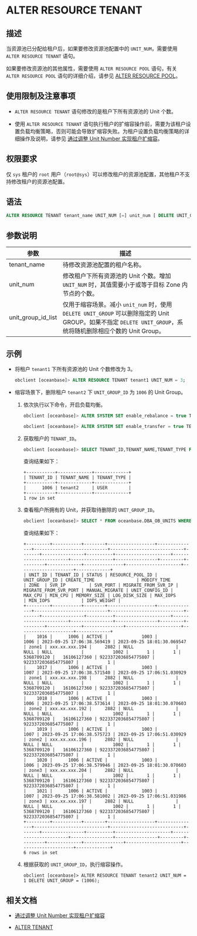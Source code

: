 # ALTER RESOURCE TENANT

## 描述

当资源池已分配给租户后，如果要修改资源池配置中的 `UNIT_NUM`，需要使用 `ALTER RESOURCE TENANT` 语句。

如果要修改资源池的其他属性，需要使用 `ALTER RESOURCE POOL` 语句，有关 `ALTER RESOURCE POOL` 语句的详细介绍，请参见 [ALTER RESOURCE POOL](300.alter-resource-pool.md)。

## 使用限制及注意事项

* `ALTER RESOURCE TENANT` 语句修改的是租户下所有资源池的 Unit 个数。

* 使用 `ALTER RESOURCE TENANT` 语句执行租户的扩缩容操作前，需要为该租户设置负载均衡策略，否则可能会导致扩缩容失败。为租户设置负载均衡策略的详细操作及说明，请参见 [通过调整 Unit Number 实现租户扩缩容](../../../../600.manage/200.tenant-management/600.common-tenant-operations/800.tenant-scale-in-and-out/300.adjust-unit-number.md)。

## 权限要求

仅 `sys` 租户的 `root` 用户（`root@sys`）可以修改租户的资源池配置，其他租户不支持修改租户的资源池配置。

## 语法

```sql
ALTER RESOURCE TENANT tenant_name UNIT_NUM [=] unit_num [ DELETE UNIT_GROUP = ( unit_group_id_list ) ]; 
```

## 参数说明

|  **参数**         |   **描述**                                                                                      |
|-------------------|-------------------------------------------------------------------------------------------------|
| tenant_name       | 待修改资源池配置的租户名称。                                                                       |
| unit_num          | 修改租户下所有资源池的 Unit 个数。增加 `UNIT_NUM` 时，其值需要小于或等于目标 Zone 内节点的个数。                              |
| unit_group_id_list | 仅用于缩容场景。减小 `unit_num` 时，使用 `DELETE UNIT_GROUP` 可以删除指定的 Unit GROUP。如果不指定 `DELETE UNIT_GROUP`，系统将随机删除相应个数的 Unit Group。 |

## 示例

* 将租户 `tenant1` 下所有资源池的 Unit 个数修改为 3。

  ```sql
  obclient [oceanbase]> ALTER RESOURCE TENANT tenant1 UNIT_NUM = 3;
  ```

* 缩容场景下，删除租户 `tenant2` 下 `UNIT_GROUP_ID` 为 `1006` 的 Unit Group。

  1. 依次执行以下命令，开启负载均衡。

     ```sql
     obclient [oceanbase]> ALTER SYSTEM SET enable_rebalance = true TENANT = 'tenant2';
     ```

     ```sql
     obclient [oceanbase]> ALTER SYSTEM SET enable_transfer = true TENANT = 'tenant2';
     ```

  2. 获取租户的 `TENANT_ID`。

     ```sql
     obclient [oceanbase]> SELECT TENANT_ID,TENANT_NAME,TENANT_TYPE FROM oceanbase.DBA_OB_TENANTS WHERE TENANT_NAME = 'tenant2';
     ```

     查询结果如下：

     ```shell
     +-----------+-------------+-------------+
     | TENANT_ID | TENANT_NAME | TENANT_TYPE |
     +-----------+-------------+-------------+
     |      1006 | tenant2     | USER        |
     +-----------+-------------+-------------+
     1 row in set
     ```
  
  3. 查看租户所拥有的 Unit，并获取待删除的 `UNIT_GROUP_ID`。

     ```sql
     obclient [oceanbase]> SELECT * FROM oceanbase.DBA_OB_UNITS WHERE TENANT_ID = 1006;
     ```

     查询结果如下：

     ```shell
     +---------+-----------+--------+------------------+---------------+----------------------------+----------------------------+-------+----------------+----------+---------------------+-----------------------+----------------+----------------+---------+---------+-------------+---------------+---------------------+---------------------+-------------+
     | UNIT_ID | TENANT_ID | STATUS | RESOURCE_POOL_ID | UNIT_GROUP_ID | CREATE_TIME                | MODIFY_TIME                | ZONE  | SVR_IP         | SVR_PORT | MIGRATE_FROM_SVR_IP | MIGRATE_FROM_SVR_PORT | MANUAL_MIGRATE | UNIT_CONFIG_ID | MAX_CPU | MIN_CPU | MEMORY_SIZE | LOG_DISK_SIZE | MAX_IOPS            | MIN_IOPS            | IOPS_WEIGHT |
     +---------+-----------+--------+------------------+---------------+----------------------------+----------------------------+-------+----------------+----------+---------------------+-----------------------+----------------+----------------+---------+---------+-------------+---------------+---------------------+---------------------+-------------+
     |    1016 |      1006 | ACTIVE |             1003 |          1006 | 2023-09-25 17:06:38.569419 | 2023-09-25 18:01:30.069547 | zone1 | xxx.xx.xxx.194 |     2882 | NULL                |                  NULL | NULL           |           1002 |       1 |       1 |  5368709120 |   16106127360 | 9223372036854775807 | 9223372036854775807 |           1 |
     |    1017 |      1006 | ACTIVE |             1003 |          1007 | 2023-09-25 17:06:38.571540 | 2023-09-25 17:06:51.030929 | zone1 | xxx.xx.xxx.198 |     2882 | NULL                |                  NULL | NULL           |           1002 |       1 |       1 |  5368709120 |   16106127360 | 9223372036854775807 | 9223372036854775807 |           1 |
     |    1018 |      1006 | ACTIVE |             1003 |          1006 | 2023-09-25 17:06:38.573614 | 2023-09-25 18:01:30.070603 | zone2 | xxx.xx.xxx.192 |     2882 | NULL                |                  NULL | NULL           |           1002 |       1 |       1 |  5368709120 |   16106127360 | 9223372036854775807 | 9223372036854775807 |           1 |
     |    1019 |      1006 | ACTIVE |             1003 |          1007 | 2023-09-25 17:06:38.575723 | 2023-09-25 17:06:51.030929 | zone2 | xxx.xx.xxx.196 |     2882 | NULL                |                  NULL | NULL           |           1002 |       1 |       1 |  5368709120 |   16106127360 | 9223372036854775807 | 9223372036854775807 |           1 |
     |    1020 |      1006 | ACTIVE |             1003 |          1006 | 2023-09-25 17:06:38.579946 | 2023-09-25 18:01:30.070603 | zone3 | xxx.xx.xxx.204 |     2882 | NULL                |                  NULL | NULL           |           1002 |       1 |       1 |  5368709120 |   16106127360 | 9223372036854775807 | 9223372036854775807 |           1 |
     |    1021 |      1006 | ACTIVE |             1003 |          1007 | 2023-09-25 17:06:38.581002 | 2023-09-25 17:06:51.031986 | zone3 | xxx.xx.xxx.197 |     2882 | NULL                |                  NULL | NULL           |           1002 |       1 |       1 |  5368709120 |   16106127360 | 9223372036854775807 | 9223372036854775807 |           1 |
     +---------+-----------+--------+------------------+---------------+----------------------------+----------------------------+-------+----------------+----------+---------------------+-----------------------+----------------+----------------+---------+---------+-------------+---------------+---------------------+---------------------+-------------+
     6 rows in set
     ```
  
  4. 根据获取的 `UNIT_GROUP_ID`，执行缩容操作。
  
     ```shell
     obclient [oceanbase]> ALTER RESOURCE TENANT tenant2 UNIT_NUM = 1 DELETE UNIT_GROUP = (1006);
     ```



## 相关文档

* [通过调整 Unit Number 实现租户扩缩容](../../../../600.manage/200.tenant-management/600.common-tenant-operations/800.tenant-scale-in-and-out/300.adjust-unit-number.md)

* [ALTER TENANT](500.alter-tenant.md)